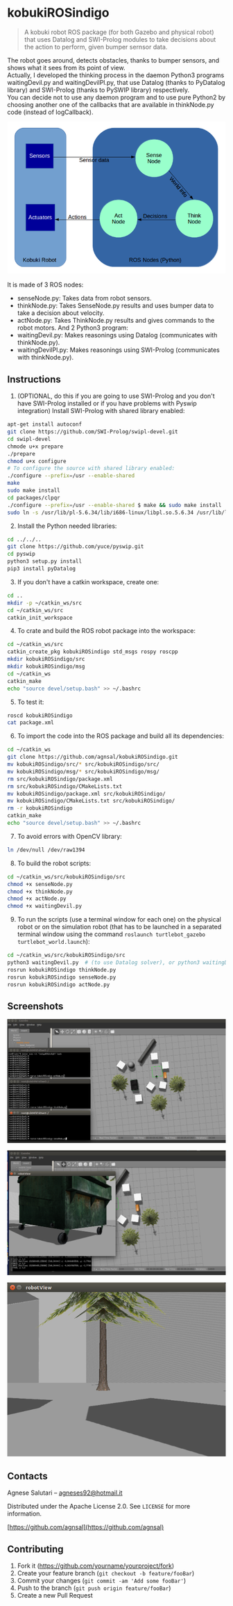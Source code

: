 # kobukiROSindigo
> A kobuki robot ROS package (for both Gazebo and physical robot) that uses Datalog and SWI-Prolog modules to take decisions about the action to perform, given bumper sernsor data.


The robot goes around, detects obstacles, thanks to bumper sensors, and shows what it sees from its point of view. \
Actually, I developed the thinking process in the daemon Python3 programs waitingDevil.py and waitingDevilPl.py, that use  Datalog (thanks to PyDatalog library) and SWI-Prolog (thanks to PySWIP library) respectively. \
You can decide not to use any daemon program and to use pure Python2 by choosing another one of the callbacks that are available in thinkNode.py code (instead of logCallback).


![](headerDiagram.png)

It is made of 3 ROS nodes:
- senseNode.py: Takes data from robot sensors.
- thinkNode.py: Takes SenseNode.py results and uses bumper data to take a decision about velocity.
- actNode.py: Takes ThinkNode.py results and gives commands to the robot motors.
And 2 Python3 program:
- waitingDevil.py: Makes reasonings using Datalog (communicates with thinkNode.py).
- waitingDevilPl.py: Makes reasonings using SWI-Prolog (communicates with thinkNode.py).

## Instructions
1. (OPTIONAL, do this if you are going to use SWI-Prolog and you don't have SWI-Prolog installed or if you have problems with Pyswip integration) Install SWI-Prolog with shared library enabled:
```sh
apt-get install autoconf
git clone https://github.com/SWI-Prolog/swipl-devel.git
cd swipl-devel
chmode u+x prepare
./prepare
chmod u+x configure
# To configure the source with shared library enabled:
./configure --prefix=/usr --enable-shared
make
sudo make install
cd packages/clpqr
./configure --prefix=/usr --enable-shared $ make && sudo make install
sudo ln -s /usr/lib/pl-5.6.34/lib/i686-linux/libpl.so.5.6.34 /usr/lib/libpl.so 
```
2. Install the Python needed libraries:
```sh
cd ../../..
git clone https://github.com/yuce/pyswip.git
cd pyswip
python3 setup.py install
pip3 install pyDatalog
```
3. If you don't have a  catkin workspace, create one:
```sh
cd ..
mkdir -p ~/catkin_ws/src
cd ~/catkin_ws/src
catkin_init_workspace
```
4. To crate and build the ROS robot package into the workspace:
```sh
cd ~/catkin_ws/src
catkin_create_pkg kobukiROSindigo std_msgs rospy roscpp
mkdir kobukiROSindigo/src
mkdir kobukiROSindigo/msg
cd ~/catkin_ws
catkin_make
echo "source devel/setup.bash" >> ~/.bashrc
```
5. To test it:
```sh
roscd kobukiROSindigo
cat package.xml
```
6. To import the code into the ROS package and build all its dependencies:
```sh
cd ~/catkin_ws
git clone https://github.com/agnsal/kobukiROSindigo.git
mv kobukiROSindigo/src/* src/kobukiROSindigo/src/
mv kobukiROSindigo/msg/* src/kobukiROSindigo/msg/
rm src/kobukiROSindigo/package.xml
rm src/kobukiROSindigo/CMakeLists.txt
mv kobukiROSindigo/package.xml src/kobukiROSindigo/
mv kobukiROSindigo/CMakeLists.txt src/kobukiROSindigo/
rm -r kobukiROSindigo
catkin_make  
echo "source devel/setup.bash" >> ~/.bashrc
```
7. To avoid errors with OpenCV library:
```sh
ln /dev/null /dev/raw1394
```
8. To build the robot scripts:
```sh
cd ~/catkin_ws/src/kobukiROSindigo/src
chmod +x senseNode.py
chmod +x thinkNode.py
chmod +x actNode.py 
chmod +x waitingDevil.py
```
9. To run the scripts (use a terminal window for each one) on the physical robot or on the simulation robot (that has to be launched in a separated terminal window using the command ``` roslaunch turtlebot_gazebo turtlebot_world.launch ```):
```sh
cd ~/catkin_ws/src/kobukiROSindigo/src
python3 waitingDevil.py  # (to use Datalog solver), or python3 waitingDevilPl.py (to use SWI-Prolog solver)
rosrun kobukiROSindigo thinkNode.py
rosrun kobukiROSindigo senseNode.py
rosrun kobukiROSindigo actNode.py
```


## Screenshots

![](screen1.png)

![](screen2.png)

![](screen3.png)


## Contacts

Agnese Salutari – agneses92@hotmail.it

Distributed under the Apache License 2.0. See ``LICENSE`` for more information.

[https://github.com/agnsal](https://github.com/agnsal)


## Contributing

1. Fork it (<https://github.com/yourname/yourproject/fork>)
2. Create your feature branch (`git checkout -b feature/fooBar`)
3. Commit your changes (`git commit -am 'Add some fooBar'`)
4. Push to the branch (`git push origin feature/fooBar`)
5. Create a new Pull Request
